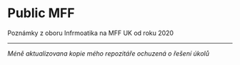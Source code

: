 # Public MFF

Poznámky z oboru Infrmoatika na MFF UK od roku 2020

---

*Méně aktualizovana kopie mého repozitáře ochuzená o řešení úkolů*
